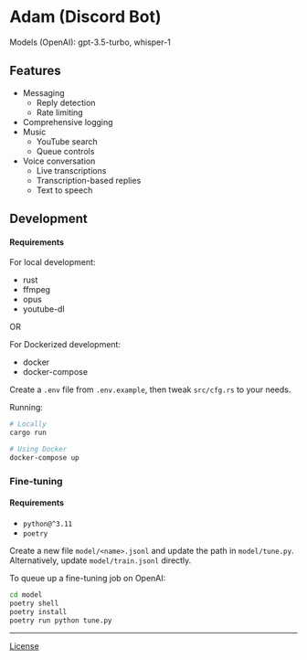 # Adam (Discord Bot)

Models (OpenAI): gpt-3.5-turbo, whisper-1

## Features

- Messaging
  - Reply detection
  - Rate limiting
- Comprehensive logging
- Music
  - YouTube search
  - Queue controls
- Voice conversation
  - Live transcriptions
  - Transcription-based replies
  - Text to speech

## Development

#### Requirements

For local development:

- rust
- ffmpeg
- opus
- youtube-dl

OR

For Dockerized development:

- docker
- docker-compose

Create a `.env` file from `.env.example`, then tweak `src/cfg.rs` to your needs.

Running:

```sh
# Locally
cargo run

# Using Docker
docker-compose up
```

### Fine-tuning

#### Requirements

- `python@^3.11`
- `poetry`

Create a new file `model/<name>.jsonl` and update the path in `model/tune.py`.
Alternatively, update `model/train.jsonl` directly.

To queue up a fine-tuning job on OpenAI:

```sh
cd model
poetry shell
poetry install
poetry run python tune.py
```

---

[License](https://github.com/drewxs/adam-bot/blob/main/LICENSE)
